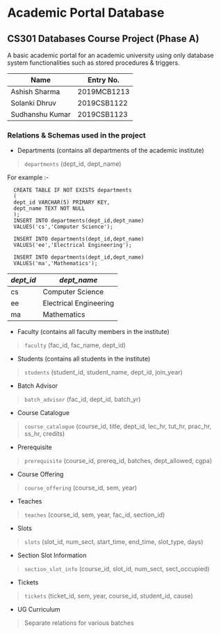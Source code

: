 # Academic Portal Database

## CS301 Databases Course Project (Phase A)

A basic academic portal for an academic university using only database system functionalities such as stored procedures & triggers.

| Name            | Entry No.   |
| --------------- | ----------- |
| Ashish Sharma   | 2019MCB1213 |
| Solanki Dhruv   | 2019CSB1122 |
| Sudhanshu Kumar | 2019CSB1123 |

### Relations & Schemas used in the project

- Departments (contains all departments of the academic institute)
> `departments` (dept_id, dept_name)

  For example :- 
  ```postgresql
    CREATE TABLE IF NOT EXISTS departments
    (
    dept_id VARCHAR(5) PRIMARY KEY,
    dept_name TEXT NOT NULL
    );
    INSERT INTO departments(dept_id,dept_name)
    VALUES('cs','Computer Science');

    INSERT INTO departments(dept_id,dept_name)
    VALUES('ee','Electrical Engineering');

    INSERT INTO departments(dept_id,dept_name)
    VALUES('ma','Mathematics');
  ```    

| *dept_id* | *dept_name*                      |
| --------- | -------------------------------- |
| cs        | Computer Science                 |
| ee        | Electrical Engineering           |
| ma        | Mathematics                      |

- Faculty (contains all faculty members in the institute)
> `faculty` (fac_id, fac_name, dept_id)

- Students (contains all students in the institute)
> `students` (student_id, student_name, dept_id, join_year)

- Batch Advisor
> `batch_advisor` (fac_id, dept_id, batch_yr)

- Course Catalogue
> `course_catalogue` (course_id, title, dept_id, lec_hr, tut_hr, prac_hr, ss_hr, credits)

- Prerequisite
> `prerequisite` (course_id, prereq_id, batches, dept_allowed, cgpa)

- Course Offering
> `course_offering` (course_id, sem, year)

- Teaches
> `teaches` (course_id, sem, year, fac_id, section_id)

- Slots
> `slots` (slot_id, num_sect, start_time, end_time, slot_type, days)

- Section Slot Information
> `section_slot_info` (course_id, slot_id, num_sect, sect_occupied)

- Tickets
> `tickets` (ticket_id, sem, year, course_id, student_id, cause)

- UG Curriculum
> Separate relations for various batches
